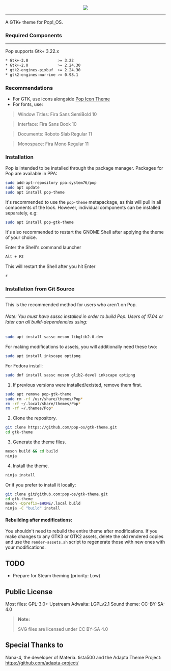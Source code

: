 <p align="center">
<img src="https://github.com/system76/pop-gtk-theme/raw/master/Pop_gtk-logo.png"/>
</p>

-------------------

A GTK+ theme for Pop!_OS.

### Required Components
-------------------
Pop supports Gtk+ 3.22.x

 ```sh
 * Gtk+-3.0             >= 3.22
 * Gtk+-2.0             >= 2.24.30
 * gtk2-engines-pixbuf  >= 2.24.30
 * gtk2-engines-murrine >= 0.98.1
 ```

### Recommendations

- For GTK, use icons alongside [Pop Icon Theme](https://github.com/pop-os/icon-theme)
- For fonts, use:
 > Window Titles: Fira Sans SemiBold 10

 > Interface: Fira Sans Book 10

 > Documents: Roboto Slab Regular 11

 > Monospace: Fira Mono Regular 11

### Installation

Pop is intended to be installed through the package manager. Packages for Pop are available in PPA:

```sh
sudo add-apt-repository ppa:system76/pop
sudo apt update
sudo apt install pop-theme
```

It's recommended to use the `pop-theme` metapackage, as this will pull in all components of the look. However, individual components can be installed separately, e.g:

```sh
sudo apt install pop-gtk-theme
```

It's also recommended to restart the GNOME Shell after applying the theme of your choice.

Enter the Shell's command launcher

```sh
Alt + F2
```

This will restart the Shell after you hit Enter

```sh
r
```

### Installation from Git Source
----------------------------

This is the recommended method for users who aren't on Pop.

###### Note: You must have sassc installed in order to build Pop. Users of 17.04 or later can all build-dependencies using:

```sh
sudo apt install sassc meson libglib2.0-dev 
```

For making modifications to assets, you will additionally need these two:

```sh
sudo apt install inkscape optipng
```

For Fedora install:

```sh
sudo dnf install sassc meson glib2-devel inkscape optipng
```

1. If previous versions were installed/existed, remove them first.

 ```sh
 sudo apt remove pop-gtk-theme
 sudo rm -rf /usr/share/themes/Pop*
 rm -rf ~/.local/share/themes/Pop*
 rm -rf ~/.themes/Pop*
 ```

2. Clone the repository.

```sh
git clone https://github.com/pop-os/gtk-theme.git
cd gtk-theme
```

3. Generate the theme files.

```sh
meson build && cd build
ninja
```

4. Install the theme.

```sh
ninja install
```

Or if you prefer to install it locally:

```sh
git clone git@github.com:pop-os/gtk-theme.git
cd gtk-theme
meson -Dprefix=$HOME/.local build
ninja -C "build" install
```

#### Rebuilding after modifications:

You shouldn't need to rebuild the entire theme after modifications. If you make
changes to any GTK3 or GTK2 assets, delete the old rendered copies and use the
`render-assets.sh` script to regenerate those with new ones with your 
modifications. 

TODO
----
* Prepare for Steam theming (priority: Low)

Public License
--------------
 Most files: GPL-3.0+
 Upstream Adwaita: LGPLv2.1
 Sound theme: CC-BY-SA-4.0


 > **Note:**
 >
 > SVG files are licensed under CC BY-SA 4.0

Special Thanks to
--------------
 Nana-4, the developer of Materia.
 tista500 and the Adapta Theme Project: https://github.com/adapta-project/

